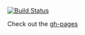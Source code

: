 [![Build Status](https://travis-ci.org/nisbus/erlang-dates.png?branch=master)](https://travis-ci.org/nisbus/erlang-dates)  

Check out the [gh-pages](http://nisbus.github.com/erlang-dates/)
